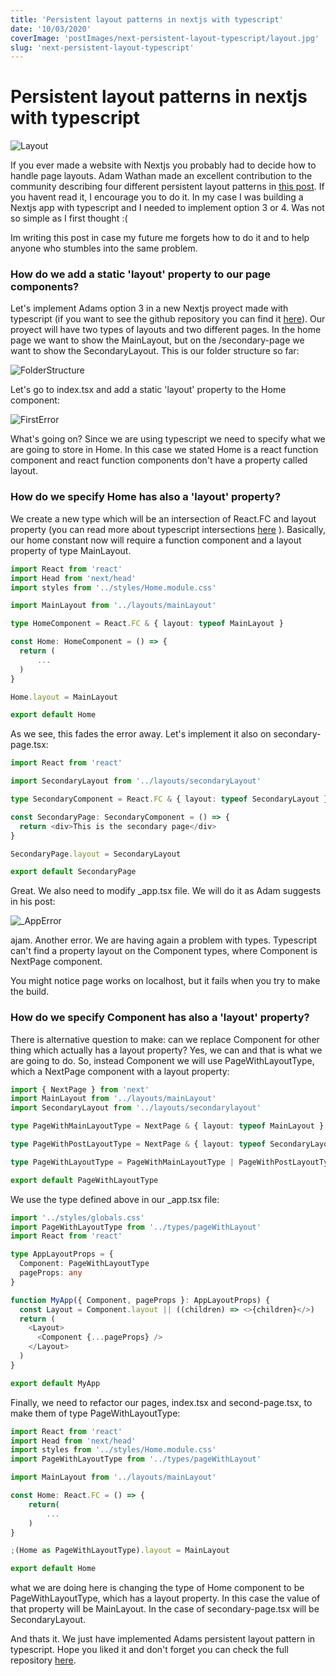 ```yaml
---
title: 'Persistent layout patterns in nextjs with typescript'
date: '10/03/2020'
coverImage: 'postImages/next-persistent-layout-typescript/layout.jpg'
slug: 'next-persistent-layout-typescript'
---
```


# Persistent layout patterns in nextjs with typescript

![Layout](/postImages/next-persistent-layout-typescript/layout.jpg)

If you ever made a website with Nextjs you probably had to decide how to handle page layouts. Adam Wathan made an excellent contribution to the community describing four different persistent layout patterns in [this post](https://adamwathan.me/2019/10/17/persistent-layout-patterns-in-nextjs/). If you havent read it, I encourage you to do it.
In my case I was building a Nextjs app with typescript and I needed to implement option 3 or 4. Was not so simple as I first thought :(

Im writing this post in case my future me forgets how to do it and to help anyone who stumbles into the same problem.

### How do we add a static 'layout' property to our page components?

Let's implement Adams option 3 in a new Nextjs proyect made with typescript (if you want to see the github repository you can find it [here](https://github.com/tomasgil123/persistent-layout-typescript)).
Our proyect will have two types of layouts and two different pages. In the home page we want to show the MainLayout, but on the /secondary-page we want to show the SecondaryLayout. This is our folder structure so far:

![FolderStructure](/postImages/next-persistent-layout-typescript/folder-structure.png)

Let's go to index.tsx and add a static 'layout' property to the Home component:

![FirstError](/postImages/next-persistent-layout-typescript/first-error.png)

What's going on? Since we are using typescript we need to specify what we are going to store in Home. In this case we stated Home is a react function component and react function components don't have a property called layout.

### How do we specify Home has also a 'layout' property?

We create a new type which will be an intersection of React.FC and layout property (you can read more about typescript intersections [here](https://www.typescriptlang.org/docs/handbook/unions-and-intersections.html) ). Basically, our home constant now will require a function component and a layout property of type MainLayout.

```ts
import React from 'react'
import Head from 'next/head'
import styles from '../styles/Home.module.css'

import MainLayout from '../layouts/mainLayout'

type HomeComponent = React.FC & { layout: typeof MainLayout }

const Home: HomeComponent = () => {
  return (
      ...
  )
}

Home.layout = MainLayout

export default Home

```

As we see, this fades the error away. Let's implement it also on secondary-page.tsx:

```ts
import React from 'react'

import SecondaryLayout from '../layouts/secondaryLayout'

type SecondaryComponent = React.FC & { layout: typeof SecondaryLayout }

const SecondaryPage: SecondaryComponent = () => {
  return <div>This is the secondary page</div>
}

SecondaryPage.layout = SecondaryLayout

export default SecondaryPage
```

Great. We also need to modify \_app.tsx file. We will do it as Adam suggests in his post:

![_AppError](/postImages/next-persistent-layout-typescript/_app.png)

ajam. Another error. We are having again a problem with types. Typescript can't find a property layout on the Component types, where Component is NextPage component.

You might notice page works on localhost, but it fails when you try to make the build.

### How do we specify Component has also a 'layout' property?

There is alternative question to make: can we replace Component for other thing which actually has a layout property? Yes, we can and that is what we are going to do. So, instead Component we will use PageWithLayoutType, which a NextPage component with a layout property:

```ts
import { NextPage } from 'next'
import MainLayout from '../layouts/mainLayout'
import SecondaryLayout from '../layouts/secondarylayout'

type PageWithMainLayoutType = NextPage & { layout: typeof MainLayout }

type PageWithPostLayoutType = NextPage & { layout: typeof SecondaryLayout }

type PageWithLayoutType = PageWithMainLayoutType | PageWithPostLayoutType

export default PageWithLayoutType
```

We use the type defined above in our \_app.tsx file:

```ts
import '../styles/globals.css'
import PageWithLayoutType from '../types/pageWithLayout'
import React from 'react'

type AppLayoutProps = {
  Component: PageWithLayoutType
  pageProps: any
}

function MyApp({ Component, pageProps }: AppLayoutProps) {
  const Layout = Component.layout || ((children) => <>{children}</>)
  return (
    <Layout>
      <Component {...pageProps} />
    </Layout>
  )
}

export default MyApp
```

Finally, we need to refactor our pages, index.tsx and second-page.tsx, to make them of type PageWithLayoutType:

```ts
import React from 'react'
import Head from 'next/head'
import styles from '../styles/Home.module.css'
import PageWithLayoutType from '../types/pageWithLayout'

import MainLayout from '../layouts/mainLayout'

const Home: React.FC = () => {
    return(
        ...
    )
}

;(Home as PageWithLayoutType).layout = MainLayout

export default Home
```

what we are doing here is changing the type of Home component to be PageWithLayoutType, which has a layout property. In this case the value of that property will be MainLayout. In the case of secondary-page.tsx will be SecondaryLayout.

And thats it. We just have implemented Adams persistent layout pattern in typescript. Hope you liked it and don't forget you can check the full repository [here](https://github.com/tomasgil123/persistent-layout-typescript).
